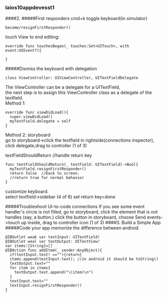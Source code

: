 ### laios10appdevesst1
####2.
#####First responders
cmd+k toggle keyboard(in simulator)
```
become/resignFirstResponder()
```
touch View to end editing:
```
override func touchesBegan(_ touches:Set<UITouch>, with event:UIEvent?){
  
}
```
#####Dismiss the keyboard with delegation
```
class ViewController: UIViewController, UITextFieldDelegate
```
The ViewController can be a delegate for a UITextField,  
the next step is to assign this ViewController class as a delegate of the textfield.  
Method 1:
```
override func viewDidLoad(){
  super.viewDidLoad()
  myTextField.delegate = self
}
```
Method 2: storyboard  
go to storyboard->click the textfield in rightside(connections inspector), click delegate,drag to controller (1 of 3)  

textFieldShouldReturn //handle return key
```
func textFieldShouldReturn(_ textField: UITextField)->Bool{
  myTextField.resignFirstResponder()
  return false  //back to screen.
  //return true for normal behavior
}
```
customize keyboard.  
select textfield->sidebar (4 of 6) set return key=done

#####Troubleshoot UI-to-code connections
If you see some event handler's circie is not filled, go to storyboard, click the element that is not handles (say, a button.) click the button in storyboard, choose Send events->touch up inside, drag to controller icon (1 of 3)
####3. Build a Simple App
#####Code your app
memorize the difference between android.
```
@IBOutlet weak var textInput: UITextField!
@IBOutlet weal var textOutput: UITextView!
var items:[String]=[]
@IBAction func addItem(_ sender:AnyObject){
  if(textInput.text! ==""){return}
  items.append(textInput.text); //in android it should be toString()
  textOutput.text=""
  for item in items{
    textOutput.text.append("\(item)\n")
  }
  textInput.text=""
  textInput.resignFirstResponder()
}
```
